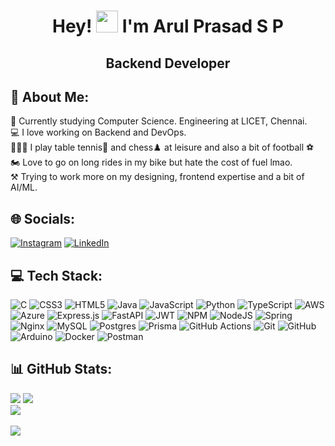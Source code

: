 <h1 align="center">Hey! <img width="35" src="https://raw.githubusercontent.com/nixin72/nixin72/master/wave.gif"> I'm Arul Prasad S P</h1>
<h2 align="center">Backend Developer</h2>

## 💫 About Me:

📖 Currently studying Computer Science. Engineering at LICET, Chennai.<br>💻 I love working on Backend and DevOps.<br>🏃🏼‍♂️ I play table tennis🏓 and chess♟️ at leisure and also a bit of football ⚽<br>🏍️ Love to go on long rides in my bike but hate the cost of fuel lmao.<br>⚒️ Trying to work more on my designing, frontend expertise and a bit of AI/ML.

## 🌐 Socials:

[![Instagram](https://img.shields.io/badge/Instagram-%23E4405F.svg?logo=Instagram&logoColor=white)](https://instagram.com/aruleee._) [![LinkedIn](https://img.shields.io/badge/LinkedIn-%230077B5.svg?logo=linkedin&logoColor=white)](https://linkedin.com/in/arulprasadsp)

## 💻 Tech Stack:

![C](https://img.shields.io/badge/c-%2300599C.svg?style=flat&logo=c&logoColor=white) ![CSS3](https://img.shields.io/badge/css3-%231572B6.svg?style=flat&logo=css3&logoColor=white) ![HTML5](https://img.shields.io/badge/html5-%23E34F26.svg?style=flat&logo=html5&logoColor=white) ![Java](https://img.shields.io/badge/java-%23ED8B00.svg?style=flat&logo=openjdk&logoColor=white) ![JavaScript](https://img.shields.io/badge/javascript-%23323330.svg?style=flat&logo=javascript&logoColor=%23F7DF1E) ![Python](https://img.shields.io/badge/python-3670A0?style=flat&logo=python&logoColor=ffdd54) ![TypeScript](https://img.shields.io/badge/typescript-%23007ACC.svg?style=flat&logo=typescript&logoColor=white) ![AWS](https://img.shields.io/badge/AWS-%23FF9900.svg?style=flat&logo=amazon-aws&logoColor=white) ![Azure](https://img.shields.io/badge/azure-%230072C6.svg?style=flat&logo=microsoftazure&logoColor=white) ![Express.js](https://img.shields.io/badge/express.js-%23404d59.svg?style=flat&logo=express&logoColor=%2361DAFB) ![FastAPI](https://img.shields.io/badge/FastAPI-005571?style=flat&logo=fastapi) ![JWT](https://img.shields.io/badge/JWT-black?style=flat&logo=JSON%20web%20tokens) ![NPM](https://img.shields.io/badge/NPM-%23CB3837.svg?style=flat&logo=npm&logoColor=white) ![NodeJS](https://img.shields.io/badge/node.js-6DA55F?style=flat&logo=node.js&logoColor=white) ![Spring](https://img.shields.io/badge/spring-%236DB33F.svg?style=flat&logo=spring&logoColor=white) ![Nginx](https://img.shields.io/badge/nginx-%23009639.svg?style=flat&logo=nginx&logoColor=white) ![MySQL](https://img.shields.io/badge/mysql-4479A1.svg?style=flat&logo=mysql&logoColor=white) ![Postgres](https://img.shields.io/badge/postgres-%23316192.svg?style=flat&logo=postgresql&logoColor=white) ![Prisma](https://img.shields.io/badge/Prisma-3982CE?style=flat&logo=Prisma&logoColor=white) ![GitHub Actions](https://img.shields.io/badge/github%20actions-%232671E5.svg?style=flat&logo=githubactions&logoColor=white) ![Git](https://img.shields.io/badge/git-%23F05033.svg?style=flat&logo=git&logoColor=white) ![GitHub](https://img.shields.io/badge/github-%23121011.svg?style=flat&logo=github&logoColor=white) ![Arduino](https://img.shields.io/badge/-Arduino-00979D?style=flat&logo=Arduino&logoColor=white) ![Docker](https://img.shields.io/badge/docker-%230db7ed.svg?style=flat&logo=docker&logoColor=white) ![Postman](https://img.shields.io/badge/Postman-FF6C37?style=flat&logo=postman&logoColor=white)

## 📊 GitHub Stats:

<img src="https://github-readme-stats.vercel.app/api?username=Arul6851&theme=tokyonight&hide_border=false&include_all_commits=true&count_private=true">
<img src="https://github-readme-streak-stats.herokuapp.com/?user=Arul6851&theme=tokyonight&hide_border=false"></br>

<img src="https://github-readme-stats.vercel.app/api/top-langs/?username=Arul6851&layout=compact&theme=tokyonight"/>

<!-- ## 🏆 GitHub Trophies

![](https://github-profile-trophy.vercel.app/?username=Arul6851&theme=tokyonight&no-frame=false&no-bg=true&margin-w=4)

### ✍️ Random Dev Quote

![](https://quotes-github-readme.vercel.app/api?type=horizontal&theme=tokyonight)

--- -->
</br>
</br>

<img src="https://visitcount.itsvg.in/api?id=Arul6851&icon=5&color=6">
